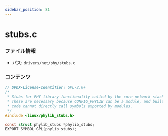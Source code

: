 ```yaml
---
sidebar_position: 81
---
```

# stubs.c

### ファイル情報

- パス: `drivers/net/phy/stubs.c`

### コンテンツ

```c
// SPDX-License-Identifier: GPL-2.0+
/*
 * Stubs for PHY library functionality called by the core network stack.
 * These are necessary because CONFIG_PHYLIB can be a module, and built-in
 * code cannot directly call symbols exported by modules.
 */
#include <linux/phylib_stubs.h>

const struct phylib_stubs *phylib_stubs;
EXPORT_SYMBOL_GPL(phylib_stubs);

```
